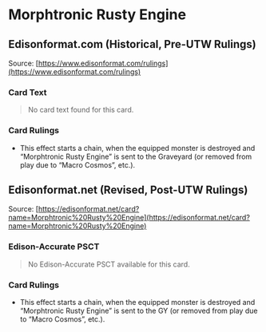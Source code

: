 # Morphtronic Rusty Engine

## Edisonformat.com (Historical, Pre-UTW Rulings)

Source: [https://www.edisonformat.com/rulings](https://www.edisonformat.com/rulings)

### Card Text

> No card text found for this card.

### Card Rulings

*   This effect starts a chain, when the equipped monster is destroyed and “Morphtronic Rusty Engine” is sent to the Graveyard (or removed from play due to “Macro Cosmos”, etc.).

## Edisonformat.net (Revised, Post-UTW Rulings)

Source: [https://edisonformat.net/card?name=Morphtronic%20Rusty%20Engine](https://edisonformat.net/card?name=Morphtronic%20Rusty%20Engine)

### Edison-Accurate PSCT

> No Edison-Accurate PSCT available for this card.

### Card Rulings

*   This effect starts a chain, when the equipped monster is destroyed and “Morphtronic Rusty Engine” is sent to the GY (or removed from play due to “Macro Cosmos”, etc.).
            